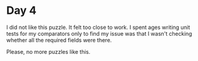 # Day 4

I did not like this puzzle. It felt too close to work. I spent ages
writing unit tests for my comparators only to find my issue was that
I wasn't checking whether all the required fields were there.

Please, no more puzzles like this.